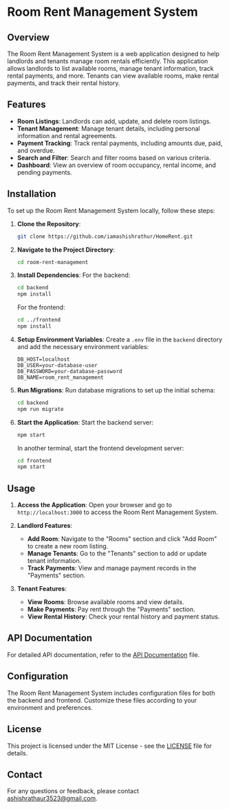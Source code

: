 # Room Rent Management System

## Overview

The Room Rent Management System is a web application designed to help landlords and tenants manage room rentals efficiently. This application allows landlords to list available rooms, manage tenant information, track rental payments, and more. Tenants can view available rooms, make rental payments, and track their rental history.

## Features

- **Room Listings**: Landlords can add, update, and delete room listings.
- **Tenant Management**: Manage tenant details, including personal information and rental agreements.
- **Payment Tracking**: Track rental payments, including amounts due, paid, and overdue.
- **Search and Filter**: Search and filter rooms based on various criteria.
- **Dashboard**: View an overview of room occupancy, rental income, and pending payments.

## Installation

To set up the Room Rent Management System locally, follow these steps:

1. **Clone the Repository**:
   ```sh
   git clone https://github.com/iamashishrathur/HomeRent.git
   ```

2. **Navigate to the Project Directory**:
   ```sh
   cd room-rent-management
   ```

3. **Install Dependencies**:
   For the backend:
   ```sh
   cd backend
   npm install
   ```

   For the frontend:
   ```sh
   cd ../frontend
   npm install
   ```

4. **Setup Environment Variables**:
   Create a `.env` file in the `backend` directory and add the necessary environment variables:
   ```
   DB_HOST=localhost
   DB_USER=your-database-user
   DB_PASSWORD=your-database-password
   DB_NAME=room_rent_management
   ```

5. **Run Migrations**:
   Run database migrations to set up the initial schema:
   ```sh
   cd backend
   npm run migrate
   ```

6. **Start the Application**:
   Start the backend server:
   ```sh
   npm start
   ```

   In another terminal, start the frontend development server:
   ```sh
   cd frontend
   npm start
   ```

## Usage

1. **Access the Application**:
   Open your browser and go to `http://localhost:3000` to access the Room Rent Management System.

2. **Landlord Features**:
   - **Add Room**: Navigate to the "Rooms" section and click "Add Room" to create a new room listing.
   - **Manage Tenants**: Go to the "Tenants" section to add or update tenant information.
   - **Track Payments**: View and manage payment records in the "Payments" section.

3. **Tenant Features**:
   - **View Rooms**: Browse available rooms and view details.
   - **Make Payments**: Pay rent through the "Payments" section.
   - **View Rental History**: Check your rental history and payment status.

## API Documentation

For detailed API documentation, refer to the [API Documentation](docs/API.md) file.

## Configuration

The Room Rent Management System includes configuration files for both the backend and frontend. Customize these files according to your environment and preferences.

## License

This project is licensed under the MIT License - see the [LICENSE](LICENSE) file for details.

## Contact

For any questions or feedback, please contact [ashishrathaur3523@gmail.com](mailto:ashishrathaur3523@gmail.com).

